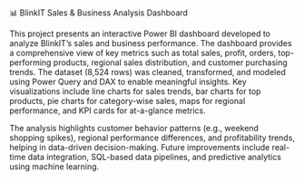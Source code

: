 📊 BlinkIT Sales & Business Analysis Dashboard

This project presents an interactive Power BI dashboard developed to analyze BlinkIT’s sales and business performance. The dashboard provides a comprehensive view of key metrics such as total sales, profit, orders, top-performing products, regional sales distribution, and customer purchasing trends. The dataset (8,524 rows) was cleaned, transformed, and modeled using Power Query and DAX to enable meaningful insights. Key visualizations include line charts for sales trends, bar charts for top products, pie charts for category-wise sales, maps for regional performance, and KPI cards for at-a-glance metrics.

The analysis highlights customer behavior patterns (e.g., weekend shopping spikes), regional performance differences, and profitability trends, helping in data-driven decision-making. Future improvements include real-time data integration, SQL-based data pipelines, and predictive analytics using machine learning.
